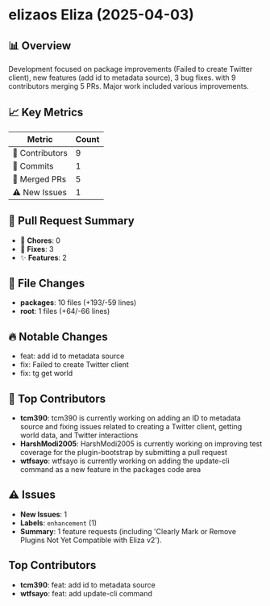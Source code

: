 # elizaos Eliza (2025-04-03)
    
## 📊 Overview
Development focused on package improvements (Failed to create Twitter client), new features (add id to metadata source), 3 bug fixes. with 9 contributors merging 5 PRs. Major work included various improvements.

## 📈 Key Metrics
| Metric | Count |
|---------|--------|
| 👥 Contributors | 9 |
| 📝 Commits | 1 |
| 🔄 Merged PRs | 5 |
| ⚠️ New Issues | 1 |

## 🔄 Pull Request Summary
- 🧹 **Chores**: 0
- 🐛 **Fixes**: 3
- ✨ **Features**: 2

## 📁 File Changes
- **packages**: 10 files (+193/-59 lines)
- **root**: 1 files (+64/-66 lines)

## 🔥 Notable Changes
- feat: add id to metadata source
- fix: Failed to create Twitter client
- fix: tg get world

## 👥 Top Contributors
- **tcm390**: tcm390 is currently working on adding an ID to metadata source and fixing issues related to creating a Twitter client, getting world data, and Twitter interactions
- **HarshModi2005**: HarshModi2005 is currently working on improving test coverage for the plugin-bootstrap by submitting a pull request
- **wtfsayo**: wtfsayo is currently working on adding the update-cli command as a new feature in the packages code area

## ⚠️ Issues
- **New Issues**: 1
- **Labels**: `enhancement` (1)
- **Summary**: 1 feature requests (including 'Clearly Mark or Remove Plugins Not Yet Compatible with Eliza v2').

## Top Contributors
- **tcm390**: feat: add id to metadata source
- **wtfsayo**: feat: add update-cli command